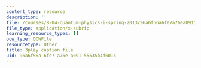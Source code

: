 ```yaml
---
content_type: resource
description: ''
file: /courses/8-04-quantum-physics-i-spring-2013/96a6f56a6fe7a76ea09155535b4d6013_Uk5DUtHY7LM.srt
file_type: application/x-subrip
learning_resource_types: []
ocw_type: OCWFile
resourcetype: Other
title: 3play caption file
uid: 96a6f56a-6fe7-a76e-a091-55535b4d6013
---
```

